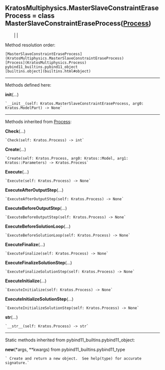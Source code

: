   
**KratosMultiphysics.MasterSlaveConstraintEraseProcess** = class
MasterSlaveConstraintEraseProcess([Process](KratosMultiphysics.Process))  
---  
`    `|   |

Method resolution order:

    [MasterSlaveConstraintEraseProcess](KratosMultiphysics.MasterSlaveConstraintEraseProcess)
    [Process](KratosMultiphysics.Process)
    pybind11_builtins.pybind11_object
    [builtins.object](builtins.html#object)

* * *

Methods defined here:  

**__init__**(...)

    `__init__(self: Kratos.MasterSlaveConstraintEraseProcess, arg0: Kratos.ModelPart) -> None`

* * *

Methods inherited from [Process](KratosMultiphysics.Process):  

**Check**(...)

    `Check(self: Kratos.Process) -> int`

**Create**(...)

    `Create(self: Kratos.Process, arg0: Kratos::Model, arg1: Kratos::Parameters) -> Kratos.Process`

**Execute**(...)

    `Execute(self: Kratos.Process) -> None`

**ExecuteAfterOutputStep**(...)

    `ExecuteAfterOutputStep(self: Kratos.Process) -> None`

**ExecuteBeforeOutputStep**(...)

    `ExecuteBeforeOutputStep(self: Kratos.Process) -> None`

**ExecuteBeforeSolutionLoop**(...)

    `ExecuteBeforeSolutionLoop(self: Kratos.Process) -> None`

**ExecuteFinalize**(...)

    `ExecuteFinalize(self: Kratos.Process) -> None`

**ExecuteFinalizeSolutionStep**(...)

    `ExecuteFinalizeSolutionStep(self: Kratos.Process) -> None`

**ExecuteInitialize**(...)

    `ExecuteInitialize(self: Kratos.Process) -> None`

**ExecuteInitializeSolutionStep**(...)

    `ExecuteInitializeSolutionStep(self: Kratos.Process) -> None`

**__str__**(...)

    `__str__(self: Kratos.Process) -> str`

* * *

Static methods inherited from pybind11_builtins.pybind11_object:  

**__new__**(*args, **kwargs) from pybind11_builtins.pybind11_type

    ` Create and return a new object.  See help(type) for accurate signature.`


